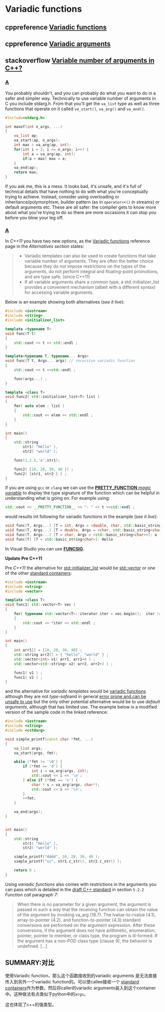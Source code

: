 # Variadic functions

## cppreference [Variadic functions](https://en.cppreference.com/w/cpp/utility/variadic)





## cppreference [Variadic arguments](https://en.cppreference.com/w/cpp/language/variadic_arguments)





## stackoverflow [Variable number of arguments in C++?](https://stackoverflow.com/questions/1657883/variable-number-of-arguments-in-c)

### [A](https://stackoverflow.com/a/1657924)

You probably shouldn't, and you can probably do what you want to do in a safer and simpler way. Technically to use variable number of arguments in C you include stdarg.h. From that you'll get the `va_list` type as well as three functions that operate on it called `va_start()`, `va_arg()` and `va_end()`.

```cpp
#include<stdarg.h>

int maxof(int n_args, ...)
{
    va_list ap;
    va_start(ap, n_args);
    int max = va_arg(ap, int);
    for(int i = 2; i <= n_args; i++) {
        int a = va_arg(ap, int);
        if(a > max) max = a;
    }
    va_end(ap);
    return max;
}
```

If you ask me, this is a mess. It looks bad, it's unsafe, and it's full of technical details that have nothing to do with what you're conceptually trying to achieve. Instead, consider using overloading or inheritance/polymorphism, builder pattern (as in `operator<<()` in streams) or default arguments etc. These are all safer: the compiler gets to know more about what you're trying to do so there are more occasions it can stop you before you blow your leg off.

### [A](https://stackoverflow.com/a/16338804)

In *C++11* you have two new options, as the [Variadic functions](http://en.cppreference.com/w/cpp/utility/variadic) reference page in the *Alternatives section* states:

> - Variadic templates can also be used to create functions that take variable number of arguments. They are often the better choice because they do not impose restrictions on the types of the arguments, do not perform integral and floating-point promotions, and are type safe. (since C++11)
> - If all variable arguments share a common type, a std::initializer_list provides a convenient mechanism (albeit with a different syntax) for accessing variable arguments.

Below is an example showing both alternatives (*see it live*):

```cpp
#include <iostream>
#include <string>
#include <initializer_list>

template <typename T>
void func(T t) 
{
    std::cout << t << std::endl ;
}

template<typename T, typename... Args>
void func(T t, Args... args) // recursive variadic function
{
    std::cout << t <<std::endl ;

    func(args...) ;
}

template <class T>
void func2( std::initializer_list<T> list )
{
    for( auto elem : list )
    {
        std::cout << elem << std::endl ;
    }
}

int main()
{
    std::string
        str1( "Hello" ),
        str2( "world" );

    func(1,2.5,'a',str1);

    func2( {10, 20, 30, 40 }) ;
    func2( {str1, str2 } ) ;
} 
```

If you are using `gcc` or `clang` we can use the [**PRETTY_FUNCTION** *magic variable*](https://gcc.gnu.org/onlinedocs/gcc/Function-Names.html) to display the type signature of the function which can be helpful in understanding what is going on. For example using:

```cpp
std::cout << __PRETTY_FUNCTION__ << ": " << t <<std::endl ;
```

would results int following for variadic functions in the example (*see it live*):

```cpp
void func(T, Args...) [T = int, Args = <double, char, std::basic_string<char>>]: 1
void func(T, Args...) [T = double, Args = <char, std::basic_string<char>>]: 2.5
void func(T, Args...) [T = char, Args = <std::basic_string<char>>]: a
void func(T) [T = std::basic_string<char>]: Hello
```

In Visual Studio you can use [**FUNCSIG**](https://msdn.microsoft.com/en-us/library/b0084kay.aspx).

**Update Pre C++11**

Pre *C++11* the alternative for [std::initializer_list](http://en.cppreference.com/w/cpp/utility/initializer_list) would be [std::vector](http://en.cppreference.com/w/cpp/container/vector) or one of the other [standard containers](http://en.cppreference.com/w/cpp/container):

```cpp
#include <iostream>
#include <string>
#include <vector>

template <class T>
void func1( std::vector<T> vec )
{
    for( typename std::vector<T>::iterator iter = vec.begin();  iter != vec.end(); ++iter )
    {
        std::cout << *iter << std::endl ;
    }
}

int main()
{
    int arr1[] = {10, 20, 30, 40} ;
    std::string arr2[] = { "hello", "world" } ; 
    std::vector<int> v1( arr1, arr1+4 ) ;
    std::vector<std::string> v2( arr2, arr2+2 ) ;

    func1( v1 ) ;
    func1( v2 ) ;
}
```

and the alternative for *variadic templates* would be [variadic functions](http://en.cppreference.com/w/cpp/utility/variadic) although they are not *type-safe*and in general [error prone and can be unsafe to use](http://robertseacord.sys-con.com/node/158825/mobile) but the only other potential alternative would be to use *default arguments*, although that has limited use. The example below is a modified version of the sample code in the linked reference:

```cpp
#include <iostream>
#include <string>
#include <cstdarg>

void simple_printf(const char *fmt, ...)
{
    va_list args;
    va_start(args, fmt);

    while (*fmt != '\0') {
        if (*fmt == 'd') {
            int i = va_arg(args, int);
            std::cout << i << '\n';
        } else if (*fmt == 's') {
            char * s = va_arg(args, char*);
            std::cout << s << '\n';
        }
        ++fmt;
    }

    va_end(args);
}


int main()
{
    std::string
        str1( "Hello" ),
        str2( "world" );

    simple_printf("dddd", 10, 20, 30, 40 );
    simple_printf("ss", str1.c_str(), str2.c_str() ); 

    return 0 ;
} 
```

Using *variadic functions* also comes with restrictions in the arguments you can pass which is detailed in the [draft C++ standard](http://www.open-std.org/Jtc1/sc22/wg21/docs/papers/2005/n1804.pdf) in section `5.2.2` *Function call* paragraph *7*:

> When there is no parameter for a given argument, the argument is passed in such a way that the receiving function can obtain the value of the argument by invoking va_arg (18.7). The lvalue-to-rvalue (4.1), array-to-pointer (4.2), and function-to-pointer (4.3) standard conversions are performed on the argument expression. After these conversions, if the argument does not have arithmetic, enumeration, pointer, pointer to member, or class type, the program is ill-formed. If the argument has a non-POD class type (clause 9), the behavior is undefined. [...]





## **SUMMARY**:对比

使用Variadic function，那么这个函数接收到的variadic arguments 是无法直接传入到另外一个variadic function的。可以使callee接收一个 [standard containers](http://en.cppreference.com/w/cpp/container)作为参数，然后将caller的variadic arguments装入到这个container中。这种做法有点类似于python中的`args`。

这也体现了c++的强类型。



